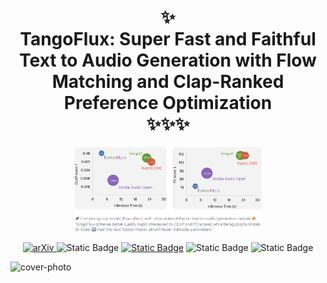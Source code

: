 <h1 align="center">✨ 
<br/>  
TangoFlux: Super Fast and Faithful Text to Audio Generation with Flow Matching and Clap-Ranked Preference Optimization 
<br/>
✨✨✨


</h1>

<div align="center">
  <img src="assests/tf_teaser.png" alt="TangoFlux" width="300" />

<br/>

[![arXiv](https://img.shields.io/badge/Read_the_Paper-blue?link=https%3A%2F%2Fopenreview.net%2Fattachment%3Fid%3DtpJPlFTyxd%26name%3Dpdf)
](https://openreview.net/attachment?id=tpJPlFTyxd&name=pdf) ![Static Badge](https://img.shields.io/badge/TangoFlux-Huggingface-violet?logo=huggingface&link=https%3A%2F%2Fhuggingface.co%2Fdeclare-lab%2FTangoFlux) [![Static Badge](https://img.shields.io/badge/Demos-declare--lab-brightred?style=flat)](https://tangoflux.github.io/) ![Static Badge](https://img.shields.io/badge/TangoFlux-Huggingface_Space-8A2BE2?logo=huggingface&link=https%3A%2F%2Fhuggingface.co%2Fspaces%2Fdeclare-lab%2FTangoFlux) ![Static Badge](https://img.shields.io/badge/TangoFlux_Dataset-Huggingface-red?logo=huggingface&link=https%3A%2F%2Fhuggingface.co%2Fdatasets%2Fdeclare-lab%2FTangoFlux)




</div>

![cover-photo](docs/asset/emma-x.png)
